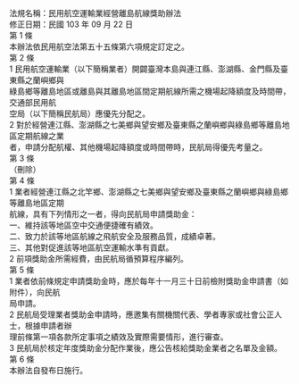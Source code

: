 法規名稱：民用航空運輸業經營離島航線獎助辦法  
修正日期：民國 103 年 09 月 22 日  
第 1 條  
本辦法依民用航空法第五十五條第六項規定訂定之。  
第 2 條  
1 民用航空運輸業（以下簡稱業者）開闢臺灣本島與連江縣、澎湖縣、金門縣及臺東縣之蘭嶼鄉與  
綠島鄉等離島地區或離島與其離島地區間定期航線所需之機場起降額度及時間帶，交通部民用航  
空局（以下簡稱民航局）應優先分配之。  
2 對於經營連江縣、澎湖縣之七美鄉與望安鄉及臺東縣之蘭嶼鄉與綠島鄉等離島地區定期航線之業  
者，申請分配航權、其他機場起降額度或時間帶時，民航局得優先考量之。  
第 3 條  
（刪除）  
第 4 條  
1 業者經營連江縣之北竿鄉、澎湖縣之七美鄉與望安鄉及臺東縣之蘭嶼鄉與綠島鄉等離島地區定期  
航線，具有下列情形之一者，得向民航局申請獎助金：  
一、維持該等地區空中交通便捷確有績效。  
二、致力於該等地區航線之飛航安全及服務品質，成績卓著。  
三、其他對促進該等地區航空運輸水準有貢獻。  
2 前項獎助金所需經費，由民航局循預算程序編列。  
第 5 條  
1 業者依前條規定申請獎助金時，應於每年十一月三十日前檢附獎助金申請書（如附件），向民航  
局申請。  
2 民航局受理業者獎助金申請時，應邀集有關機關代表、學者專家或社會公正人士，根據申請者辦  
理前條第一項各款所定事項之績效及實際需要情形，進行審查。  
3 民航局於核定年度獎助金分配作業後，應公告核給獎助金業者之名單及金額。  
第 6 條  
本辦法自發布日施行。  


